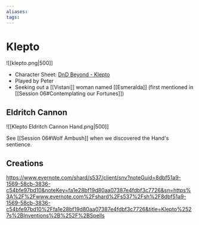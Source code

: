 ```yaml
---
aliases: 
tags: 
---
```


# Klepto

![[klepto.png|500]]


- Character Sheet: [DnD Beyond - Klepto](https://www.dndbeyond.com/characters/66350269)
- Played by Peter
- Seeking out a [[Vistani]] woman named [[Esmeralda]] (first mentioned in [[Session 06#Contemplating our Fortunes]])

## Eldritch Cannon

![[Klepto Eldritch Cannon Hand.png|500]]

See [[Session 06#Wolf Ambush]] when we discovered the Hand's sentience.  

## Creations

https://www.evernote.com/shard/s537/client/snv?noteGuid=8dbf51a9-1569-58cb-3836-c54bfe97bd10&noteKey=fa1e28bf19d80aa07387e4fdbf3c7726&sn=https%3A%2F%2Fwww.evernote.com%2Fshard%2Fs537%2Fsh%2F8dbf51a9-1569-58cb-3836-c54bfe97bd10%2Ffa1e28bf19d80aa07387e4fdbf3c7726&title=Klepto%2527s%2BInventions%2B%252F%2BSpells